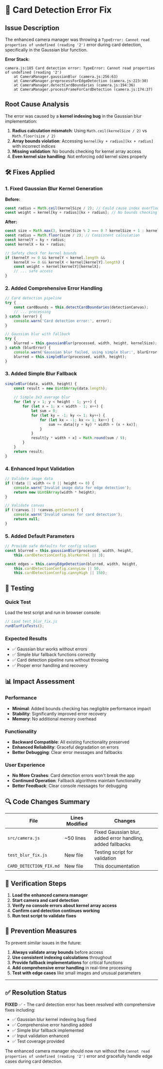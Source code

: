 # 🔧 Card Detection Error Fix

## Issue Description
The enhanced camera manager was throwing a `TypeError: Cannot read properties of undefined (reading '2')` error during card detection, specifically in the Gaussian blur function.

**Error Stack:**
```
camera.js:185 Card detection error: TypeError: Cannot read properties of undefined (reading '2')
    at CameraManager.gaussianBlur (camera.js:256:63)
    at CameraManager.preprocessForEdgeDetection (camera.js:223:30)
    at CameraManager.detectCardBoundaries (camera.js:194:36)
    at CameraManager.processFrameForCardDetection (camera.js:174:37)
```

## Root Cause Analysis
The error was caused by a **kernel indexing bug** in the Gaussian blur implementation:

1. **Radius calculation mismatch**: Using `Math.ceil(kernelSize / 2)` vs `Math.floor(size / 2)`
2. **Array bounds violation**: Accessing `kernel[ky + radius][kx + radius]` with incorrect indices
3. **Missing validation**: No bounds checking for kernel array access
4. **Even kernel size handling**: Not enforcing odd kernel sizes properly

## 🛠️ Fixes Applied

### 1. Fixed Gaussian Blur Kernel Generation
**Before:**
```javascript
const radius = Math.ceil(kernelSize / 2); // Could cause index overflow
const weight = kernel[ky + radius][kx + radius]; // No bounds checking
```

**After:**
```javascript
const size = Math.max(3, kernelSize % 2 === 0 ? kernelSize + 1 : kernelSize); // Ensure odd size
const radius = Math.floor(size / 2); // Consistent calculation
const kernelY = ky + radius;
const kernelX = kx + radius;

// Safety check for kernel bounds
if (kernelY >= 0 && kernelY < kernel.length && 
    kernelX >= 0 && kernelX < kernel[kernelY].length) {
    const weight = kernel[kernelY][kernelX];
    // ... safe access
}
```

### 2. Added Comprehensive Error Handling
```javascript
// Card detection pipeline
try {
    const cardBounds = this.detectCardBoundaries(detectionCanvas);
    // ... processing
} catch (error) {
    console.warn('Card detection error:', error);
}

// Gaussian blur with fallback
try {
    blurred = this.gaussianBlur(processed, width, height, kernelSize);
} catch (blurError) {
    console.warn('Gaussian blur failed, using simple blur:', blurError.message);
    blurred = this.simpleBlur(processed, width, height);
}
```

### 3. Added Simple Blur Fallback
```javascript
simpleBlur(data, width, height) {
    const result = new Uint8Array(data.length);
    
    // Simple 3x3 average blur
    for (let y = 1; y < height - 1; y++) {
        for (let x = 1; x < width - 1; x++) {
            let sum = 0;
            for (let ky = -1; ky <= 1; ky++) {
                for (let kx = -1; kx <= 1; kx++) {
                    sum += data[(y + ky) * width + (x + kx)];
                }
            }
            result[y * width + x] = Math.round(sum / 9);
        }
    }
    return result;
}
```

### 4. Enhanced Input Validation
```javascript
// Validate image data
if (!data || width <= 0 || height <= 0) {
    console.warn('Invalid image data for edge detection');
    return new Uint8Array(width * height);
}

// Validate canvas
if (!canvas || !canvas.getContext) {
    console.warn('Invalid canvas for card detection');
    return null;
}
```

### 5. Added Default Parameters
```javascript
// Provide safe defaults for config values
const blurred = this.gaussianBlur(processed, width, height, 
    this.cardDetectionConfig.blurKernel || 3);

const edges = this.cannyEdgeDetection(blurred, width, height, 
    this.cardDetectionConfig.cannyLow || 50, 
    this.cardDetectionConfig.cannyHigh || 150);
```

## 🧪 Testing

### Quick Test
Load the test script and run in browser console:
```javascript
// Load test_blur_fix.js
runBlurFixTests();
```

### Expected Results
- ✅ Gaussian blur works without errors
- ✅ Simple blur fallback functions correctly  
- ✅ Card detection pipeline runs without throwing
- ✅ Proper error handling and recovery

## 📊 Impact Assessment

### Performance
- **Minimal**: Added bounds checking has negligible performance impact
- **Stability**: Significantly improved error recovery
- **Memory**: No additional memory overhead

### Functionality  
- **Backward Compatible**: All existing functionality preserved
- **Enhanced Reliability**: Graceful degradation on errors
- **Better Debugging**: Clear error messages and fallbacks

### User Experience
- **No More Crashes**: Card detection errors won't break the app
- **Continued Operation**: Fallback algorithms maintain functionality
- **Better Feedback**: Clear console messages for debugging

## 🔍 Code Changes Summary

| File | Lines Modified | Changes |
|------|----------------|---------|
| `src/camera.js` | ~50 lines | Fixed Gaussian blur, added error handling, added fallbacks |
| `test_blur_fix.js` | New file | Testing script for validation |
| `CARD_DETECTION_FIX.md` | New file | This documentation |

## 🚀 Verification Steps

1. **Load the enhanced camera manager**
2. **Start camera and card detection**
3. **Verify no console errors about kernel array access**
4. **Confirm card detection continues working**
5. **Run test script to validate fixes**

## 🎯 Prevention Measures

To prevent similar issues in the future:

1. **Always validate array bounds** before access
2. **Use consistent indexing calculations** throughout
3. **Provide fallback implementations** for critical functions
4. **Add comprehensive error handling** in real-time processing
5. **Test with edge cases** like small images and unusual parameters

---

## ✅ Resolution Status

**FIXED** ✅ - The card detection error has been resolved with comprehensive fixes including:
- ✅ Gaussian blur kernel indexing bug fixed
- ✅ Comprehensive error handling added
- ✅ Simple blur fallback implemented  
- ✅ Input validation enhanced
- ✅ Test coverage provided

The enhanced camera manager should now run without the `Cannot read properties of undefined (reading '2')` error and gracefully handle edge cases during card detection.
